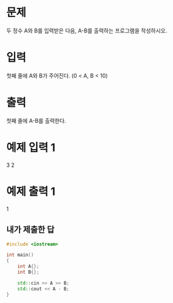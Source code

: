 문제
=====
두 정수 A와 B를 입력받은 다음, A-B를 출력하는 프로그램을 작성하시오.

입력
=====
첫째 줄에 A와 B가 주어진다. (0 < A, B < 10)

출력
=======
첫째 줄에 A-B를 출력한다.

예제 입력 1
===========
3 2


예제 출력 1
============
1

내가 제출한 답
-------------

```cpp
#include <iostream>

int main()
{
	int A{};
	int B{};

	std::cin >> A >> B;
	std::cout << A - B;
}
```
